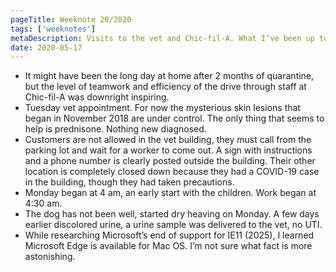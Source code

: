 ```yaml
---
pageTitle: Weeknote 20/2020
tags: ['weeknotes']
metaDescription: Visits to the vet and Chic-fil-A. What I’ve been up to the 20th week of 2020.
date: 2020-05-17
---
```

* It might have been the long day at home after 2 months of quarantine, but the level of teamwork and efficiency of the drive through staff at Chic-fil-A was downright inspiring. 
* Tuesday vet appointment. For now the mysterious skin lesions that began in November 2018 are under control. The only thing that seems to help is prednisone. Nothing new diagnosed.
* Customers are not allowed in the vet building, they must call from the parking lot and wait for a worker to come out. A sign with instructions and a phone number is clearly posted outside the building. Their other location is completely closed down because they had a COVID-19 case in the building, though they had taken precautions. 
* Monday began at 4 am, an early start with the children. Work began at 4:30 am. 
* The dog has not been well, started dry heaving on Monday. A few days earlier discolored urine, a urine sample was delivered to the vet, no UTI.
* While researching Microsoft’s end of support for IE11 (2025), I learned Microsoft Edge is available for Mac OS. I’m not sure what fact is more astonishing. 